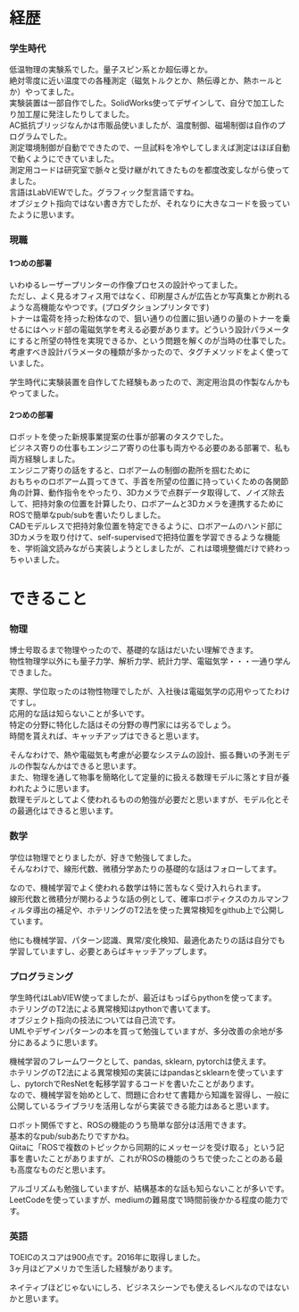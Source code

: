 # 経歴

### 学生時代
低温物理の実験系でした。量子スピン系とか超伝導とか。  
絶対零度に近い温度での各種測定（磁気トルクとか、熱伝導とか、熱ホールとか）やってました。  
実験装置は一部自作でした。SolidWorks使ってデザインして、自分で加工したり加工屋に発注したりしてました。  
AC抵抗ブリッジなんかは市販品使いましたが、温度制御、磁場制御は自作のプログラムでした。  
測定環境制御が自動でできたので、一旦試料を冷やしてしまえば測定はほぼ自動で動くようにできていました。  
測定用コードは研究室で脈々と受け継がれてきたものを都度改変しながら使ってました。  
言語はLabVIEWでした。グラフィック型言語ですね。  
オブジェクト指向ではない書き方でしたが、それなりに大きなコードを扱っていたように思います。  

### 現職
#### 1つめの部署
いわゆるレーザープリンターの作像プロセスの設計やってました。  
ただし、よく見るオフィス用ではなく、印刷屋さんが広告とか写真集とか刷れるような高機能なやつです。(プロダクションプリンタです)  
トナーは電荷を持った粉体なので、狙い通りの位置に狙い通りの量のトナーを乗せるにはヘッド部の電磁気学を考える必要があります。どういう設計パラメータにすると所望の特性を実現できるか、という問題を解くのが当時の仕事でした。  
考慮すべき設計パラメータの種類が多かったので、タグチメソッドをよく使っていました。  

学生時代に実験装置を自作してた経験もあったので、測定用治具の作製なんかもやってました。  


#### 2つめの部署
ロボットを使った新規事業提案の仕事が部署のタスクでした。   
ビジネス寄りの仕事もエンジニア寄りの仕事も両方やる必要のある部署で、私も両方経験しました。  
エンジニア寄りの話をすると、ロボアームの制御の勘所を掴むために  
おもちゃのロボアーム買ってきて、手首を所望の位置に持っていくための各関節角の計算、動作指令をやったり、3Dカメラで点群データ取得して、ノイズ除去して、把持対象の位置を計算したり、ロボアームと3Dカメラを連携するためにROSで簡単なpub/subを書いたりしました。  
CADモデルレスで把持対象位置を特定できるように、ロボアームのハンド部に3Dカメラを取り付けて、self-supervisedで把持位置を学習できるような機能を、学術論文読みながら実装しようとしましたが、これは環境整備だけで終わっちゃいました。  


# できること
### 物理
博士号取るまで物理やったので、基礎的な話はだいたい理解できます。  
物性物理学以外にも量子力学、解析力学、統計力学、電磁気学・・・一通り学んできました。

実際、学位取ったのは物性物理でしたが、入社後は電磁気学の応用やってたわけですし。  
応用的な話は知らないことが多いです。  
特定の分野に特化した話はその分野の専門家には劣るでしょう。  
時間を貰えれば、キャッチアップはできると思います。

そんなわけで、熱や電磁気も考慮が必要なシステムの設計、振る舞いの予測モデルの作製なんかはできると思います。  
また、物理を通して物事を簡略化して定量的に扱える数理モデルに落とす目が養われたように思います。  
数理モデルとしてよく使われるものの勉強が必要だと思いますが、モデル化とその最適化はできると思います。  

### 数学
学位は物理でとりましたが、好きで勉強してました。  
そんなわけで、線形代数、微積分学あたりの基礎的な話はフォローしてます。

なので、機械学習でよく使われる数学は特に苦もなく受け入れられます。  
線形代数と微積分が関わるような話の例として、確率ロボティクスのカルマンフィルタ導出の補足や、ホテリングのT2法を使った異常検知をgithub上で公開しています。

他にも機械学習、パターン認識、異常/変化検知、最適化あたりの話は自分でも学習していますし、必要とあらばキャッチアップします。

### プログラミング
学生時代はLabVIEW使ってましたが、最近はもっぱらpythonを使ってます。  
ホテリングのT2法による異常検知はpythonで書いてます。  
オブジェクト指向の技法については自己流です。  
UMLやデザインパターンの本を買って勉強していますが、多分改善の余地が多分にあるように思います。  

機械学習のフレームワークとして、pandas, sklearn, pytorchは使えます。  
ホテリングのT2法による異常検知の実装にはpandasとsklearnを使っていますし、pytorchでResNetを転移学習するコードを書いたことがあります。  
なので、機械学習を始めとして、問題に合わせて書籍から知識を習得し、一般に公開しているライブラリを活用しながら実装できる能力はあると思います。  

ロボット関係ですと、ROSの機能のうち簡単な部分は活用できます。  
基本的なpub/subあたりですかね。  
Qiitaに「ROSで複数のトピックから同期的にメッセージを受け取る」という記事を書いたことがありますが、これがROSの機能のうちで使ったことのある最も高度なものだと思います。  

アルゴリズムも勉強していますが、結構基本的な話も知らないことが多いです。  
LeetCodeを使っていますが、mediumの難易度で1時間前後かかる程度の能力です。  

### 英語
TOEICのスコアは900点です。2016年に取得しました。  
3ヶ月ほどアメリカで生活した経験があります。  

ネイティブほどじゃないにしろ、ビジネスシーンでも使えるレベルなのではないかと思います。
